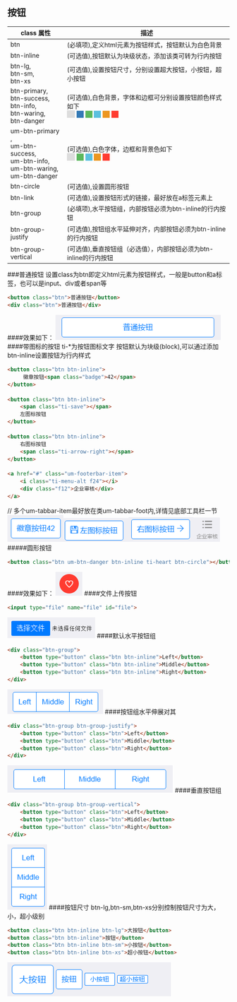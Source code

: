 ## 按钮

|class 属性| 描述|
| ------------ | ------------ |
|btn|(必填项),定义html元素为按钮样式，按钮默认为白色背景 |
 |btn-inline |(可选值),按钮默认为块级状态，添加该类可转为行内按钮 |
 |btn-lg,  <br>  btn-sm,  <br>btn-xs |(可选值),设置按钮尺寸，分别设置超大按钮，小按钮，超小按钮 |
|btn-primary,<br> btn-success,<br> btn-info,<br> btn-waring,<br> btn-danger | (可选值),白色背景，字体和边框可分别设置按钮颜色样式如下 <br> ![](/portal/upload/doc/20161028/20161028190254054.jpg) ![](/portal/upload/doc/20161028/20161028190340710.jpg) ![](/portal/upload/doc/20161028/20161028190354616.jpg) ![](/portal/upload/doc/20161028/20161028190414054.jpg) ![](/portal/upload/doc/20161028/20161028190429460.jpg) ![](/portal/upload/doc/20161028/20161028190443570.jpg)|
|um-btn-primary ,<br> um-btn-success,<br>um-btn-info,<br>um-btn-waring,<br>um-btn-danger|(可选值),白色字体，边框和背景色如下 <br> ![](/portal/upload/doc/20161028/20161028190254054.jpg) ![](/portal/upload/doc/20161028/20161028190354616.jpg) ![](/portal/upload/doc/20161028/20161028190414054.jpg) ![](/portal/upload/doc/20161028/20161028190429460.jpg) ![](/portal/upload/doc/20161028/20161028190443570.jpg)|
| btn-circle |(可选值),设置圆形按钮|
|btn-link|(可选值),设置按钮形式的链接，最好放在a标签元素上|
|btn-group|(必填项),水平按钮组，内部按钮必须为btn-inline的行内按钮|
|btn-group-justify|(可选值),按钮组水平延伸对齐，内部按钮必须为btn-inline的行内按钮|
|btn-group-vertical|(可选值),垂直按钮组（必选值），内部按钮必须为btn-inline的行内按钮|
###普通按钮
设置class为btn即定义html元素为按钮样式，一般是button和a标签，也可以是input、div或者span等
```html
<button class="btn">普通按钮</button>
<div class="btn">普通按钮</div>
```
####效果如下：
![](/portal/upload/doc/20161028/20161028200502054.png)
####带图标的按钮
ti-*为按钮图标文字
按钮默认为块级(block),可以通过添加btn-inline设置按钮为行内样式
```html
<button class="btn btn-inline">
     徽章按钮<span class="badge">42</span>
</button>

<button class="btn btn-inline"> 
    <span class="ti-save"></span> 
    左图标按钮
</button>

<button class="btn btn-inline"> 
    右图标按钮
    <span class="ti-arrow-right"></span>
</button>

<a href="#" class="um-footerbar-item"> 
    <i class="ti-menu-alt f24"></i> 
    <div class="f12">企业审核</div>
</a>
```
// 多个um-tabbar-item最好放在类um-tabbar-foot内,详情见底部工具栏一节
![](/portal/upload/doc/20161028/20161028200715538.png)![](/portal/upload/doc/20161028/20161028200740726.png)![](/portal/upload/doc/20161028/20161028200813491.png)![](/portal/upload/doc/20161028/20161028200838335.png)
#####圆形按钮
```html
<button class="btn um-btn-danger btn-inline ti-heart btn-circle"></button>
```
####效果如下：
![](/portal/upload/doc/20161028/20161028201010491.png)
####文件上传按钮
```html
<input type="file" name="file" id="file">
```
![](/portal/upload/doc/20161028/20161028201104288.png)
####默认水平按钮组
```html
<div class="btn-group">
    <button type="button" class="btn btn-inline">Left</button>
    <button type="button" class="btn btn-inline">Middle</button>
    <button type="button" class="btn btn-inline">Right</button>
</div>
```
![](/portal/upload/doc/20161028/20161028201203913.png)
####按钮组水平伸展对其
```html
<div class="btn-group btn-group-justify">
    <button type="button" class="btn">Left</button>
    <button type="button" class="btn">Middle</button>
    <button type="button" class="btn">Right</button>
</div>
```
![](/portal/upload/doc/20161028/20161028201312882.png)
####垂直按钮组
```html
<div class="btn-group btn-group-vertical">
    <button type="button" class="btn">Left</button>
    <button type="button" class="btn">Middle</button>
    <button type="button" class="btn">Right</button>
</div>
```
![](/portal/upload/doc/20161028/20161028201413882.png)
####按钮尺寸
btn-lg,btn-sm,btn-xs分别控制按钮尺寸为大，小，超小级别
```html
<button class="btn btn-inline btn-lg">大按钮</button>
<button class="btn btn-inline">按钮</button>
<button class="btn btn-inline btn-sm">小按钮</button>
<button class="btn btn-inline btn-xs">超小按钮</button>
```
![](/portal/upload/doc/20161028/20161028201531601.png)